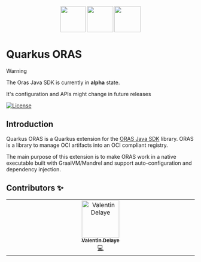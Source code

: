 <div align="center">
<img src="https://raw.githubusercontent.com/quarkiverse/.github/refs/heads/main/assets/images/quarkus.svg" width="67" height="70" >
<img src="https://raw.githubusercontent.com/quarkiverse/.github/refs/heads/main/assets/images/plus-sign.svg" height="70" >
<img src="https://oras.land/img/oras.svg" height="70" >
</div>

# Quarkus ORAS

> [!WARNING]
> The Oras Java SDK is currently in **alpha** state.
>
> It's configuration and APIs might change in future releases

[![License](https://img.shields.io/badge/License-Apache%202.0-blue.svg?style=flat-square)](https://opensource.org/licenses/Apache-2.0)

## Introduction

Quarkus ORAS is a Quarkus extension for the [ORAS Java SDK](https://github.com/oras-project/oras-java) library.
ORAS is a library to manage OCI artifacts into an OCI compliant registry.

The main purpose of this extension is to make ORAS work in a native executable built with GraalVM/Mandrel and support auto-configuration and dependency injection.

## Contributors ✨

<!-- ALL-CONTRIBUTORS-LIST:START - Do not remove or modify this section -->
<!-- prettier-ignore-start -->
<!-- markdownlint-disable -->
<table>
  <tbody>
    <tr>
      <td align="center" valign="top" width="20%"><a href="https://github.com/jonesbusy"><img src="https://avatars.githubusercontent.com/u/825750?v=4?s=100" width="100px;" alt="Valentin Delaye"/><br /><sub><b>Valentin Delaye</b></sub></a><br /><a href="https://github.com/quarkiverse/quarkus-oras/commits?author=jonesbusy" title="Code">💻</a></td>
    </tr>
  </tbody>
</table>

<!-- markdownlint-restore -->
<!-- prettier-ignore-end -->

<!-- ALL-CONTRIBUTORS-LIST:END -->
